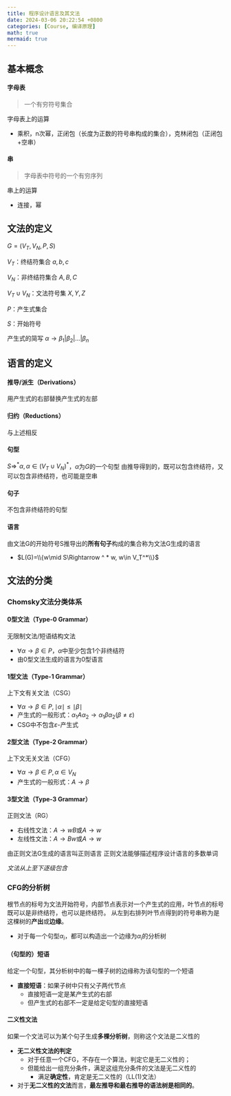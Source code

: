 ```yaml
---
title: 程序设计语言及其文法
date: 2024-03-06 20:22:54 +0800
categories: [Course, 编译原理]
math: true
mermaid: true 
---
```



## 基本概念

#### 字母表

> 一个有穷符号集合

字母表上的运算
- 乘积，n次幂，正闭包（长度为正数的符号串构成的集合），克林闭包（正闭包+空串）

#### 串

> 字母表中符号的一个有穷序列

串上的运算
- 连接，幂

## 文法的定义

$G = (V_T, V_N, P, S)$

$V_T$：终结符集合  $a,b,c$

$V_N$：非终结符集合  $A,B,C$

$V_T \cup V_N$：文法符号集  $X,Y,Z$

$P$：产生式集合

$S$：开始符号

产生式的简写
$\alpha \rightarrow \beta_1 | \beta_2 | ... | \beta_n$

## 语言的定义

#### 推导/派生（Derivations）

用产生式的右部替换产生式的左部

#### 归约（Reductions）

与上述相反

#### 句型
$S\Rightarrow^* \alpha, \alpha \in (V_T \cup V_N)^*$，$\alpha$为$G$的一个句型
由推导得到的，既可以包含终结符，又可以包含非终结符，也可能是空串

#### 句子
不包含非终结符的句型

#### 语言
由文法G的开始符号S推导出的**所有句子**构成的集合称为文法G生成的语言
- $L(G)=\\{w\mid S\Rightarrow ^ * w, w\in  V_T^*\\}$


## 文法的分类

### Chomsky文法分类体系

#### 0型文法（Type-0 Grammar）

无限制文法/短语结构文法
- $\forall \alpha \rightarrow \beta \in P$，$\alpha$中至少包含1个非终结符
- 由0型文法生成的语言为0型语言

#### 1型文法（Type-1 Grammar）

上下文有关文法（CSG）
- $\forall \alpha \rightarrow \beta \in P, \mid \alpha \mid \leq \mid \beta \mid$
- 产生式的一般形式：$\alpha_1A\alpha_2 \rightarrow \alpha_1 \beta \alpha_2 (\beta \neq \varepsilon)$
- CSG中不包含$\varepsilon$-产生式

#### 2型文法（Type-2 Grammar）

上下文无关文法（CFG）
- $\forall \alpha \rightarrow \beta \in P, \alpha \in V_N$
- 产生式的一般形式：$A \rightarrow \beta$

#### 3型文法（Type-3 Grammar）

正则文法（RG）
- 右线性文法：$A\rightarrow wB$或$A\rightarrow w$
- 左线性文法：$A\rightarrow Bw$或$A\rightarrow w$

由正则文法G生成的语言叫正则语言
正则文法能够描述程序设计语言的多数单词

*文法从上至下逐级包含*

### CFG的分析树
根节点的标号为文法开始符号，内部节点表示对一个产生式的应用，叶节点的标号既可以是非终结符，也可以是终结符。
从左到右排列叶节点得到的符号串称为是这棵树的**产出**或**边缘**。
- 对于每一个句型$\alpha_i$，都可以构造出一个边缘为$\alpha_i$的分析树

#### （句型的）短语

给定一个句型，其分析树中的每一棵子树的边缘称为该句型的一个短语
- **直接短语**：如果子树中只有父子两代节点
	- 直接短语一定是某产生式的右部
	- 但产生式的右部不一定是给定句型的直接短语

#### 二义性文法

如果一个文法可以为某个句子生成**多棵分析树**，则称这个文法是二义性的
- **无二义性文法的判定**
	- 对于任意一个CFG，不存在一个算法，判定它是无二义性的；
	- 但能给出一组充分条件，满足这组充分条件的文法是无二义性的
		- 满足**确定性**，肯定是无二义性的（LL(1)文法）
- 对于**无二义性的文法**而言，**最左推导和最右推导的语法树是相同的**。
